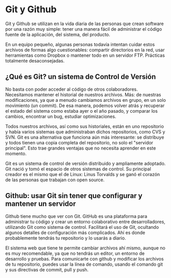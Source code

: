 # Git y Github
Git y Github se utilizan en la vida diaria de las personas que crean software por una razón muy simple: tener una manera fácil de administrar el código fuente de la aplicación, del sistema, del producto.

En un equipo pequeño, algunas personas todavía intentan cuidar estos archivos de formas algo cuestionables: compartir directorios en la red, usar herramientas como Dropbox o mantener todo en un servidor FTP. Prácticas totalmente desaconsejadas.

## ¿Qué es Git? un sistema de Control de Versión
No basta con poder acceder al código de otros colaboradores. Necesitamos mantener el historial de nuestros archivos. Más: de nuestras modificaciones, ya que a menudo cambiamos archivos en grupo, en un solo movimiento (un commit). De esa manera, podemos volver atrás y recuperar el estado del sistema como estaba ayer o el año pasado, y comparar los cambios, encontrar un bug, estudiar optimizaciones.

Todos nuestros archivos, así como sus historiales, están en uno repositorio y había varios sistemas que administraban dichos repositorios, como CVS y SVN. Git es una alternativa que funciona aún más interesante: se distribuye y todos tienen una copia completa del repositorio, no solo el "servidor principal". Esto trae grandes ventajas que no necesita aprender en este momento.

Git es un sistema de control de versión distribuido y ampliamente adoptado. Git nació y tomó el espacio de otros sistemas de control. Su principal creador es el mismo que el de Linux: Linus Torvalds y se ganó el corazón de las personas que trabajan con open source.

## Github: usar Git sin tener que configurar y mantener un servidor
Github tiene mucho que ver con Git. GitHub es una plataforma para administrar tu código y crear un entorno colaborativo entre desarrolladores, utilizando Git como sistema de control. Facilitará el uso de Git, ocultando algunos detalles de configuración más complicados. Ahí es donde probablemente tendrás tu repositorio y lo usarás a diario.

El sistema web que tiene te permite cambiar archivos ahí mismo, aunque no es muy recomendable, ya que no tendrás un editor, un entorno de desarrollo y pruebas. Para comunicarte con github y modificar los archivos de tu repositorio, puedes usar la línea de comando, usando el comando git y sus directivas de commit, pull y push. 
